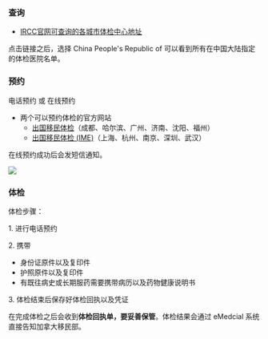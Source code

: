 
### 查询
- [IRCC官网可查询的各城市体检中心地址](https://secure.cic.gc.ca/pp-md/pp-list.aspx)

点击链接之后，选择 China People's Republic of 可以看到所有在中国大陆指定的体检医院名单。


### 预约

电话预约 或 在线预约

- 两个可以预约体检的官方网站
	- [出国移民体检](https://www.rcime.com/)（成都、哈尔滨、广州、济南、沈阳、福州）
	- [出国移民体检 (IME)](https://www.prioritymedi.com/)（上海、杭州、南京、深圳、武汉）

在线预约成功后会发短信通知。

![](https://picture-guan.oss-cn-hangzhou.aliyuncs.com/IMG_9061.jpg)

### 体检

体检步骤：

1. 进行电话预约

2. 携带
- 身份证原件以及复印件
- 护照原件以及复印件
- 有既往病史或长期服药需要携带病历以及药物健康说明书

3. 体检结束后保存好体检回执以及凭证

在完成体检之后会收到**体检回执单，要妥善保管**。体检结果会通过 eMedcial 系统直接告知加拿大移民部。



